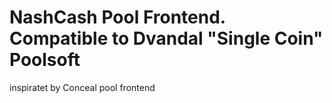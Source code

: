 # NashCash Pool Frontend. Compatible to Dvandal "Single Coin" Poolsoft
inspiratet by Conceal pool frontend
